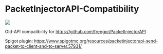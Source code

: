# PacketInjectorAPI-Compatibility
[![](https://jitci.com/gh/frengor/PacketInjectorAPI-Compatibility/svg)](https://jitci.com/gh/frengor/PacketInjectorAPI-Compatibility)

Old-API compatibility for https://github.com/frengor/PacketInjectorAPI

Spigot plugin: https://www.spigotmc.org/resources/packetinjectorapi-send-packet-to-client-and-to-server.57931/

